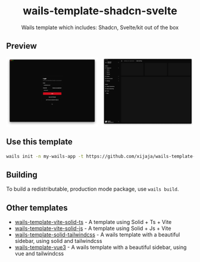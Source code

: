 <h1 align="center">wails-template-shadcn-svelte</h1>
<p align="center">Wails template which includes: Shadcn, Svelte/kit out of the box</p>

## Preview

<div style="display: flex; justify-content: space-between;">
  <img src="./ui-1.jpg" width="49%" alt="preview">
  <img src="./ui-2.jpg" width="49%" alt="preview">
</div>

## Use this template

```bash
wails init -n my-wails-app -t https://github.com/xijaja/wails-template-shadcn-svelte
```

## Building

To build a redistributable, production mode package, use `wails build`.

## Other templates

- [wails-template-vite-solid-ts](https://github.com/xijaja/wails-template-solid-ts) - A template using Solid + Ts + Vite
- [wails-template-vite-solid-js](https://github.com/xijaja/wails-template-solid-js) - A template using Solid + Js + Vite
- [wails-template-solid-tailwindcss](https://github.com/xijaja/wails-template-solid-tailwindcss) - A wails template with a beautiful sidebar, using solid and tailwindcss
- [wails-template-vue3](https://github.com/xijaja/wails-template-vue3) - A wails template with a beautiful sidebar, using vue and tailwindcss
